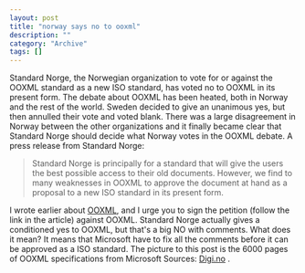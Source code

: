 ```yaml
--- 
layout: post 
title: "norway says no to ooxml"
description: ""
category: "Archive"
tags: []
---  
```

Standard Norge, the Norwegian organization to vote for or against the OOXML standard as a new ISO standard, has voted no to OOXML in its present form.
 The debate about OOXML has been heated, both in Norway and the rest of the world. Sweden decided to give an unanimous yes, but then annulled their vote and voted blank. There was a large disagreement in Norway between the other organizations and it finally became clear that Standard Norge should decide what Norway votes in the OOXML debate. 
 A press release from Standard Norge: 
 <blockquote>Standard Norge is principally for a standard that  will give the users the best possible access to their old documents. However, we find to many weaknesses in OOXML to approve the document at hand as a proposal to a new ISO standard in its present form.</blockquote> I wrote earlier about <a href="http://phun-ky.net/2007/08/the-ooxml-problem">OOXML</a>, and I urge you to sign the petition (follow the link in the article) against OOXML. 
 Standard Norge actually gives a conditioned yes to OOXML, but that's a big NO with comments. What does it mean? It means that Microsoft have to fix all the comments before it can be approved as a ISO standard.
 The picture to this post is the 6000 pages of OOXML specifications from Microsoft
 Sources: <a href="http://digi.no">Digi.no</a> .
